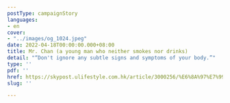 ```yaml
---
postType: campaignStory
languages:
- en
cover:
- "../images/og_1024.jpeg"
date: 2022-04-18T00:00:00.000+08:00
title: Mr. Chan (a young man who neither smokes nor drinks)
detail: "“Don't ignore any subtle signs and symptoms of your body.”"
type: ''
pdf: ''
href: https://skypost.ulifestyle.com.hk/article/3000256/%E6%8A%97%E7%99%8C%E5%8B%87%E5%A3%AB%EF%BD%9C45%E6%AD%B2%E6%B8%AF%E7%94%B7%E4%B8%8D%E7%85%99%E4%B8%8D%E9%85%92%E6%82%A3%E6%99%9A%E6%9C%9F%E9%BC%BB%E5%92%BD%E7%99%8C%20%20%20%20%E6%AD%B76%E6%AC%A1%E5%8C%96%E7%99%827%E5%91%A8%E9%9B%BB%E7%99%82%E6%8A%97%E7%99%8C%E5%8D%8A%E5%B9%B4%E5%BA%B7%E5%BE%A9%EF%BD%9C%E9%99%84%E9%BC%BB%E5%92%BD%E7%99%8C5%E5%A4%A7%E5%85%88%E5%85%86
slug: ''

---
```

